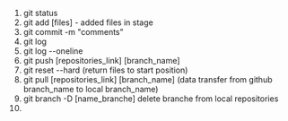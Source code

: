 1. git status
2. git add [files] - added files in stage
3. git commit -m "comments"
4. git log
5. git log --oneline
6. git push [repositories_link] [branch_name]
7. git reset --hard  (return files to start position)
8. git pull [repositories_link] [branch_name] (data transfer from github branch_name to local branch_name)
9. git branch -D [name_branche] delete branche from local repositories
10.

